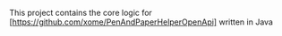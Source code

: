 This project contains the core logic for [https://github.com/xome/PenAndPaperHelperOpenApi] written in Java
